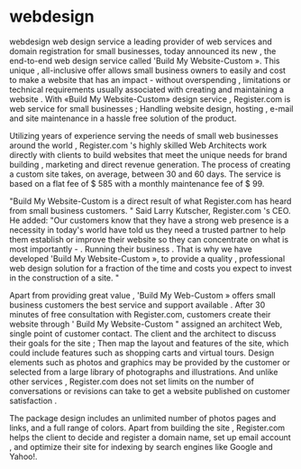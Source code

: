 webdesign
=========

webdesign web design service
a leading provider of web services and domain registration for small businesses, today announced its new , the end-to-end web design service called 'Build My Website-Custom ». This unique , all-inclusive offer allows small business owners to easily and cost to make a website that has an impact - without overspending , limitations or technical requirements usually associated with creating and maintaining a website . With «Build My Website-Custom» design service , Register.com is web service for small businesses ; Handling website design, hosting , e-mail and site maintenance in a hassle free solution of the product.

Utilizing years of experience serving the needs of small web businesses around the world , Register.com 's highly skilled Web Architects work directly with clients to build websites that meet the unique needs for brand building , marketing and direct revenue generation. The process of creating a custom site takes, on average, between 30 and 60 days. The service is based on a flat fee of $ 585 with a monthly maintenance fee of $ 99.

"Build My Website-Custom is a direct result of what Register.com has heard from small business customers. " Said Larry Kutscher, Register.com 's CEO. He added: "Our customers know that they have a strong web presence is a necessity in today's world have told us they need a trusted partner to help them establish or improve their website so they can concentrate on what is most importantly - . Running their business . That is why we have developed 'Build My Website-Custom », to provide a quality , professional web design solution for a fraction of the time and costs you expect to invest in the construction of a site. "

Apart from providing great value , 'Build My Web-Custom » offers small business customers the best service and support available . After 30 minutes of free consultation with Register.com, customers create their website through ' Build My Website-Custom " assigned an architect Web, single point of customer contact. The client and the architect to discuss their goals for the site ; Then map the layout and features of the site, which could include features such as shopping carts and virtual tours. Design elements such as photos and graphics may be provided by the customer or selected from a large library of photographs and illustrations. And unlike other services , Register.com does not set limits on the number of conversations or revisions can take to get a website published on customer satisfaction .

The package design includes an unlimited number of photos pages and links, and a full range of colors. Apart from building the site , Register.com helps the client to decide and register a domain name, set up email account , and optimize their site for indexing by search engines like Google and Yahoo!.
